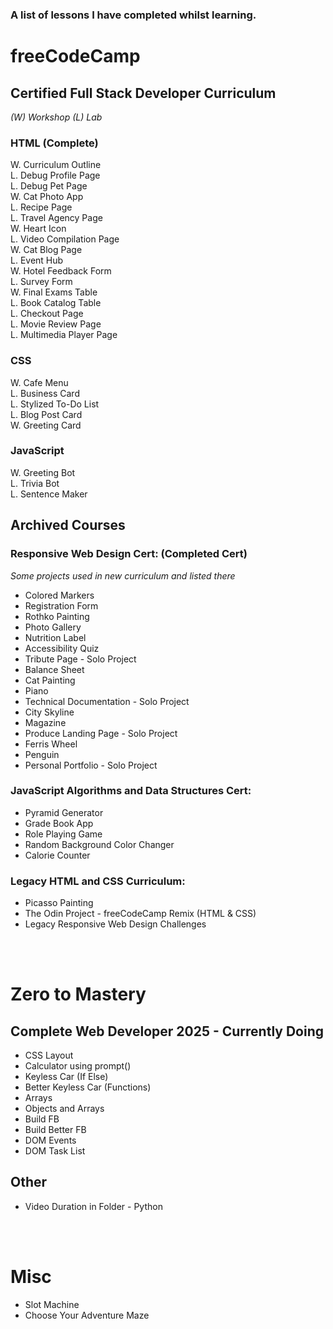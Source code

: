 ### A list of lessons I have completed whilst learning.

# freeCodeCamp

## Certified Full Stack Developer Curriculum

_(W) Workshop (L) Lab_

### HTML (Complete)

W. Curriculum Outline  
L. Debug Profile Page  
L. Debug Pet Page  
W. Cat Photo App  
L. Recipe Page  
L. Travel Agency Page  
W. Heart Icon  
L. Video Compilation Page  
W. Cat Blog Page  
L. Event Hub  
W. Hotel Feedback Form  
L. Survey Form  
W. Final Exams Table  
L. Book Catalog Table  
L. Checkout Page  
L. Movie Review Page  
L. Multimedia Player Page  

### CSS
W. Cafe Menu  
L. Business Card  
L. Stylized To-Do List  
L. Blog Post Card  
W. Greeting Card  

### JavaScript

W. Greeting Bot  
L. Trivia Bot  
L. Sentence Maker  

## Archived Courses

### Responsive Web Design Cert: (Completed Cert)

_Some projects used in new curriculum and listed there_

- Colored Markers
- Registration Form
- Rothko Painting
- Photo Gallery
- Nutrition Label
- Accessibility Quiz
- Tribute Page - Solo Project
- Balance Sheet
- Cat Painting
- Piano
- Technical Documentation - Solo Project
- City Skyline
- Magazine
- Produce Landing Page - Solo Project
- Ferris Wheel
- Penguin
- Personal Portfolio - Solo Project

### JavaScript Algorithms and Data Structures Cert:

- Pyramid Generator
- Grade Book App
- Role Playing Game
- Random Background Color Changer
- Calorie Counter

### Legacy HTML and CSS Curriculum:

- Picasso Painting
- The Odin Project - freeCodeCamp Remix (HTML & CSS)
- Legacy Responsive Web Design Challenges  
<br>
<br>

# Zero to Mastery

## Complete Web Developer 2025 - Currently Doing

- CSS Layout
- Calculator using prompt()
- Keyless Car (If Else)
- Better Keyless Car (Functions)
- Arrays
- Objects and Arrays
- Build FB
- Build Better FB
- DOM Events
- DOM Task List

## Other

- Video Duration in Folder - Python  
<br>
<br>

# Misc

- Slot Machine
- Choose Your Adventure Maze
